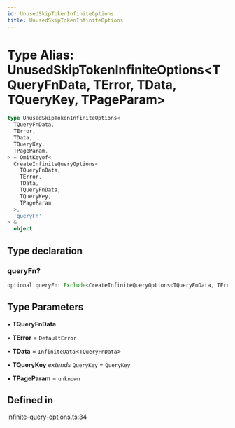 ```yaml
---
id: UnusedSkipTokenInfiniteOptions
title: UnusedSkipTokenInfiniteOptions
---
```


# Type Alias: UnusedSkipTokenInfiniteOptions\<TQueryFnData, TError, TData, TQueryKey, TPageParam\>

```ts
type UnusedSkipTokenInfiniteOptions<
  TQueryFnData,
  TError,
  TData,
  TQueryKey,
  TPageParam,
> = OmitKeyof<
  CreateInfiniteQueryOptions<
    TQueryFnData,
    TError,
    TData,
    TQueryFnData,
    TQueryKey,
    TPageParam
  >,
  'queryFn'
> &
  object
```

## Type declaration

### queryFn?

```ts
optional queryFn: Exclude<CreateInfiniteQueryOptions<TQueryFnData, TError, TData, TQueryFnData, TQueryKey, TPageParam>["queryFn"], SkipToken | undefined>;
```

## Type Parameters

• **TQueryFnData**

• **TError** = `DefaultError`

• **TData** = `InfiniteData`\<`TQueryFnData`\>

• **TQueryKey** _extends_ `QueryKey` = `QueryKey`

• **TPageParam** = `unknown`

## Defined in

[infinite-query-options.ts:34](https://github.com/TanStack/query/blob/main/packages/angular-query-experimental/src/infinite-query-options.ts#L34)
